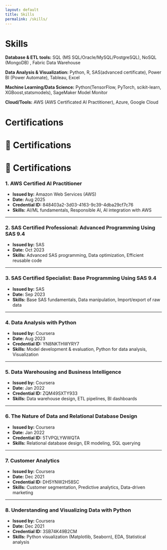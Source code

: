 ```yaml
---
layout: default
title: Skills
permalink: /skills/
---
```


# Skills

**Database & ETL tools:** SQL (MS SQL/Oracle/MySQL/PostgreSQL), NoSQL (MongoDB) , Fabric Data Warehouse <br>

**Data Analysis & Visualization:** Python, R, SAS(advanced certificate), Power BI (Power Automate), Tableau, Excel <br>

**Machine Learning/Data Science:** Python(TensorFlow, PyTorch, scikit-learn, XGBoost,statsmodels), SageMaker Model Monitor  <br>

**Cloud/Tools:** AWS (AWS Certificated AI Practitioner), Azure, Google Cloud


# Certifications
# 📜 Certifications

# 📜 Certifications

### 1. AWS Certified AI Practitioner  
- **Issued by:** Amazon Web Services (AWS)  
- **Date:** Aug 2025  
- **Credential ID:** 848403a2-3d03-4163-9c39-4dba29cf7c76  
- **Skills:** AI/ML fundamentals, Responsible AI, AI integration with AWS  

---

### 2. SAS Certified Professional: Advanced Programming Using SAS 9.4  
- **Issued by:** SAS  
- **Date:** Oct 2023  
- **Skills:** Advanced SAS programming, Data optimization, Efficient reusable code  

---

### 3. SAS Certified Specialist: Base Programming Using SAS 9.4  
- **Issued by:** SAS  
- **Date:** Sep 2023  
- **Skills:** Base SAS fundamentals, Data manipulation, Import/export of raw data  

---

### 4. Data Analysis with Python  
- **Issued by:** Coursera  
- **Date:** Aug 2023  
- **Credential ID:** YN8NKTHWYRY7  
- **Skills:** Model development & evaluation, Python for data analysis, Visualization  

---

### 5. Data Warehousing and Business Intelligence  
- **Issued by:** Coursera  
- **Date:** Jan 2022  
- **Credential ID:** ZQM49SXTY933  
- **Skills:** Data warehouse design, ETL pipelines, BI dashboards  

---

### 6. The Nature of Data and Relational Database Design  
- **Issued by:** Coursera  
- **Date:** Jan 2022  
- **Credential ID:** 5TVPQLYWWQTA  
- **Skills:** Relational database design, ER modeling, SQL querying  

---

### 7. Customer Analytics  
- **Issued by:** Coursera  
- **Date:** Dec 2021  
- **Credential ID:** DH5YNW2H58SC  
- **Skills:** Customer segmentation, Predictive analytics, Data-driven marketing  

---

### 8. Understanding and Visualizing Data with Python  
- **Issued by:** Coursera  
- **Date:** Dec 2021  
- **Credential ID:** 3SB74K49B2CM  
- **Skills:** Python visualization (Matplotlib, Seaborn), EDA, Statistical analysis   
<p> &nbsp </p>
